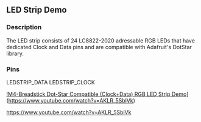 ## LED Strip Demo
### Description
The LED strip consists of 24 LC8822-2020 adressable RGB LEDs that have dedicated Clock and Data pins and are compatible with Adafruit's DotStar library.
### Pins
LEDSTRIP_DATA
LEDSTRIP_CLOCK

[!M4-Breadstick Dot-Star Compatible (Clock+Data) RGB LED Strip Demo](https://img.youtube.com/vi/AKLR_5SblVk/0.jpg)](https://www.youtube.com/watch?v=AKLR_5SblVk)

https://www.youtube.com/watch?v=AKLR_5SblVk
